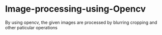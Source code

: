 # Image-processing-using-Opencv
By using opencv, the given images are processed by blurring cropping and other paticular operations
